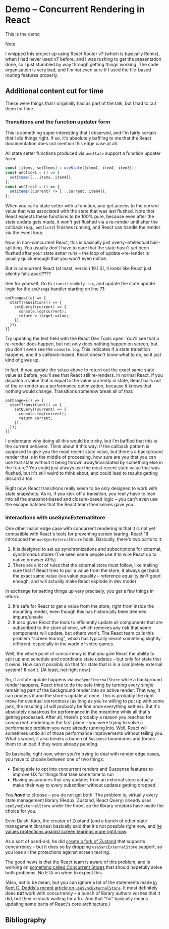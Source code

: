 # Demo – Concurrent Rendering in React

This is the demo

> [!NOTE]
> I whipped this project up using React Router v7 (which is basically Remix), when I had never used v7 before, and I was rushing to get the presentation done, so I just stumbled by way through getting things working. The code organization is very bad, and I'm not even sure if I used the file-based routing features properly.

## Additional content cut for time

These were things that I originally had as part of the talk, but I had to cut them for time.

### Transitions and the function updater form

This is something super interesting that I observed, and I'm fairly certain that I did things right. If so, it's absolutely baffling to me that the React documentation does not mention this edge case at all.

All state setter functions produced via `useState` support a function updater form:

```ts
const [items, setItems] = useState([item1, item2, item3]);
const onClick1 = () => {
  setItems([...items, item4]);
};
const onClick2 = () => {
  setItems((current) => [...current, item4]);
};
```

When you call a state setter with a function, you get access to the _current_ value that was associated with the state that was last flushed. Note that React expects these functions to be 100% pure, because even after the state update gets made, it won't get flushed via a re-render until after the callback (e.g., `onClick2`) finishes running, and React can handle the render via the event loop.

Now, in non-concurrent React, this is basically just overly-intellectual hair-splitting. You usually don't have to care that the state hasn't yet been flushed after your state setter runs – the loop of update->re-render is usually quick enough that you won't even notice.

But in concurrent React (at least, version 19.1.0), it looks like React just silently falls apart????

See for yourself. Go to `transitionOnly.tsx`, and update the state update logic for the `onChange` handler starting on line 71:

```tsx
onChange={(e) => {
  startTransition(() => {
    setQuery((current) => {
      console.log(current);
      return e.target.value;
    });
  });
}}
```

Try updating the text field with the React Dev Tools open. You'll see that a re-render does happen, but not only does nothing happen on screen, but you don't even see the `console.log`. This indicates if a state transition happens, and it's callback-based, React doesn't know what to do, so it just kind of gives up.

In fact, if you update the setup above to return out the exact same state value as before, you'll see that React still re-renders. In normal React, if you dispatch a value that is equal to the value currently in state, React bails out of the re-render as a performance optimization, because it knows that nothing would change. Transitions somehow break all of that:

```tsx
onChange={() => {
  startTransition(() => {
    setQuery((current) => {
      console.log(current);
      return current;
    });
  });
}}
```

I understand why doing all this would be tricky, but I'm baffled that this is the current behavior. Think about it this way: if the callback pattern is supposed to give you the most recent state value, but there's a background render that is in the middle of processing, how sure are you that you can use that state without it being thrown away/invalidated by something else in the future? You could just always use the most recent state value that was flushed, but it's still weird to think about, and could lead to results getting discard a ton.

Right now, React transitions really seem to be only designed to work with state snapshots. As in, if you kick off a transition, you really have to lean into all the snapshot-based and closure-based logic – you can't even use the escape hatches that the React team themselves gave you.

### Interactions with useSyncExternalStore

One other major edge case with concurrent rendering is that it is not yet compatible with React's tools for preventing screen tearing. React 18 introduced the `useSyncExternalStore` hook. Basically, there's two parts to it:

1. It is designed to set up synchronizations and subscriptions for external, synchronous stores (I've seen some people use it to wire React up to native browser APIs)
2. There are a lot of rules that the external store must follow, like making sure that if React tries to pull a value from the store, it always get back the exact same value (via value equality – reference equality isn't good enough, and will actually make React explode in dev mode)

In exchange for setting things up very precisely, you get a few things in return:

1. It's safe for React to get a value from the store, right from inside the mounting render, even though this has historically been deemed impure/unsafe
2. It also gives React the tools to efficiently update all components that are subscribed to the store at once, which removes any risk that some components will update, but others won't. The React team calls this problem "screen tearing", which has typically meant something slightly different, especially in the world of video games.

Well, the whole point of concurrency is that you give React the ability to split up and schedule and coordinate state updates – but only for state that it owns. How can it possibly do that for state that is in a completely external system? It can't. (At least, not right now.)

So, if a state update happens via `useSyncExternalStore` while a background render happens, React tries to do the safe thing by turning every single remaining part of the background render into an active render. That way, it can process it and the store's update at once. This is probably the right move for eventual correctness (as long as you're willing to put up with some jank, the resulting UI will probably be fine once everything settles). But it's absolutely disastrous for performance in the meantime while all that's getting processed. After all, there's probably a reason you reached for concurrent rendering in the first place – you were trying to solve a performance problem you were already running into. Well, React will sometimes undo all of those performance improvements without telling you. What's worse, it also breaks a bunch of `Suspense` boundaries and forces them to unload if they were already pending.

So basically, right now, when you're trying to deal with render edge cases, you have to choose between one of two things:

- Being able to opt into concurrent renders and Suspense features to improve UX for things that take some time to run
- Having assurances that any updates from an external store actually make their way to every subscriber without updates getting dropped

You **_have_** to choose – you do not get both. The problem is, virtually every state management library (Redux, Zustand, React Query) already uses `useSyncExternalStore` under the hood, so the library creators have made the choice for you.

Even Daishi Kato, the creator of Zustand (and a bunch of other state management libraries) basically said that it's not possible right now, and [he values protections against screen tearings more right now](https://github.com/pmndrs/zustand/discussions/2318#discussioncomment-8405256).

As a sort of band-aid, he did [create a fork of Zustand](https://github.com/zustandjs/use-zustand) that supports concurrency – but it does so by dropping `useSyncExternalStore` support, so you lose all the protections against screen tearing.

The good news is that the React team is aware of this problem, and is working on [something called Concurrent Stores](https://react.dev/blog/2025/04/23/react-labs-view-transitions-activity-and-more#concurrent-stores) that should hopefully solve both problems. No ETA on when to expect this.

(Also, not to be mean, but you can ignore a lot of the statements made [in Kent C. Dodds's recent article on `useSyncExternalStore`](https://www.epicreact.dev/use-sync-external-store-demystified-for-practical-react-development-w5ac0). It most definitely does **_not_** work with concurrency – a bunch of library authors wishes that it did, but they're stuck waiting for a fix. And that "fix" basically means updating some parts of React's core architecture.)

## Bibliography
